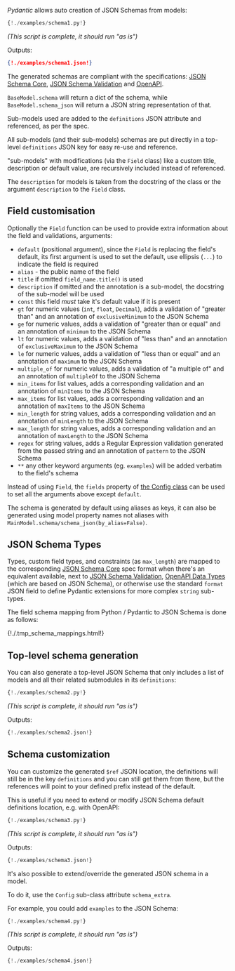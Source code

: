 *Pydantic* allows auto creation of JSON Schemas from models:

```py
{!./examples/schema1.py!}
```
_(This script is complete, it should run "as is")_

Outputs:

```json
{!./examples/schema1.json!}
```

The generated schemas are compliant with the specifications:
[JSON Schema Core](https://json-schema.org/latest/json-schema-core.html),
[JSON Schema Validation](https://json-schema.org/latest/json-schema-validation.html) and
[OpenAPI](https://github.com/OAI/OpenAPI-Specification).

`BaseModel.schema` will return a dict of the schema, while `BaseModel.schema_json` will return a JSON string
representation of that.

Sub-models used are added to the `definitions` JSON attribute and referenced, as per the spec.

All sub-models (and their sub-models) schemas are put directly in a top-level `definitions` JSON key for easy re-use
and reference.

"sub-models" with modifications (via the `Field` class) like a custom title, description or default value,
are recursively included instead of referenced.

The `description` for models is taken from the docstring of the class or the argument `description` to
the `Field` class.

## Field customisation

Optionally the `Field` function can be used to provide extra information about the field and validations, arguments:

* `default` (positional argument), since the `Field` is replacing the field's default, its first
  argument is used to set the default, use ellipsis (``...``) to indicate the field is required
* `alias` - the public name of the field
* `title` if omitted `field_name.title()` is used
* `description` if omitted and the annotation is a sub-model, the docstring of the sub-model will be used
* `const` this field *must* take it's default value if it is present
* `gt` for numeric values (``int``, `float`, `Decimal`), adds a validation of "greater than" and an annotation
  of `exclusiveMinimum` to the JSON Schema
* `ge` for numeric values, adds a validation of "greater than or equal" and an annotation of `minimum` to the
  JSON Schema
* `lt` for numeric values, adds a validation of "less than" and an annotation of `exclusiveMaximum` to the
  JSON Schema
* `le` for numeric values, adds a validation of "less than or equal" and an annotation of `maximum` to the
  JSON Schema
* `multiple_of` for numeric values, adds a validation of "a multiple of" and an annotation of `multipleOf` to the
  JSON Schema
* `min_items` for list values, adds a corresponding validation and an annotation of `minItems` to the
  JSON Schema
* `max_items` for list values, adds a corresponding validation and an annotation of `maxItems` to the
  JSON Schema
* `min_length` for string values, adds a corresponding validation and an annotation of `minLength` to the
  JSON Schema
* `max_length` for string values, adds a corresponding validation and an annotation of `maxLength` to the
  JSON Schema
* `regex` for string values, adds a Regular Expression validation generated from the passed string and an
  annotation of `pattern` to the JSON Schema
* `**` any other keyword arguments (eg. `examples`) will be added verbatim to the field's schema

Instead of using `Field`, the `fields` property of [the Config class](model_config.md) can be used
to set all the arguments above except `default`.

The schema is generated by default using aliases as keys, it can also be generated using model
property names not aliases with `MainModel.schema/schema_json(by_alias=False)`.

## JSON Schema Types

Types, custom field types, and constraints (as `max_length`) are mapped to the corresponding
[JSON Schema Core](http://json-schema.org/latest/json-schema-core.html#rfc.section.4.3.1) spec format when there's
an equivalent available, next to [JSON Schema Validation](http://json-schema.org/latest/json-schema-validation.html),
[OpenAPI Data Types](https://github.com/OAI/OpenAPI-Specification/blob/master/versions/3.0.2.md#data-types)
(which are based on JSON Schema), or otherwise use the standard `format` JSON field to define Pydantic extensions
for more complex `string` sub-types.

The field schema mapping from Python / Pydantic to JSON Schema is done as follows:

{!./.tmp_schema_mappings.html!}

## Top-level schema generation

You can also generate a top-level JSON Schema that only includes a list of models and all their related
submodules in its `definitions`:

```py
{!./examples/schema2.py!}
```
_(This script is complete, it should run "as is")_

Outputs:

```py
{!./examples/schema2.json!}
```

## Schema customization

You can customize the generated `$ref` JSON location, the definitions will still be in the key `definitions` and
you can still get them from there, but the references will point to your defined prefix instead of the default.

This is useful if you need to extend or modify JSON Schema default definitions location, e.g. with OpenAPI:

```py
{!./examples/schema3.py!}
```
_(This script is complete, it should run "as is")_

Outputs:

```py
{!./examples/schema3.json!}
```

It's also possible to extend/override the generated JSON schema in a model.

To do it, use the `Config` sub-class attribute `schema_extra`.

For example, you could add `examples` to the JSON Schema:

```py
{!./examples/schema4.py!}
```
_(This script is complete, it should run "as is")_

Outputs:

```py
{!./examples/schema4.json!}
```
